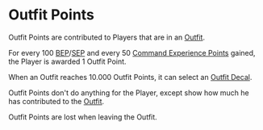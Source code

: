 # Outfit Points

Outfit Points are contributed to Players that are in an [Outfit](Outfit.md).

For every 100
[BEP](Battle_Experience_Points.md)/[SEP](Support_Experience_Points.md) and every
50 [Command Experience Points](Command_Experience_Points.md) gained, the Player
is awarded 1 Outfit Point.

When an Outfit reaches 10.000 Outfit Points, it can select an
[Outfit Decal](Outfit_Decal.md).

Outfit Points don't do anything for the Player, except show how much he has
contributed to the [Outfit](Outfit.md).

Outfit Points are lost when leaving the Outfit.
